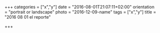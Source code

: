 +++
categories = ["x","y"]
date = "2016-08-01T21:07:11+02:00"
orientation = "portrait or landscape"
photo = "2016-12-09-name"
tags = ["x","y"]
title = "2016 08 01 el reporte"

+++
